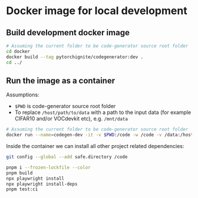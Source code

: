 # Docker image for local development

## Build development docker image

```bash
# Assuming the current folder to be code-generator source root folder
cd docker
docker build --tag pytorchignite/codegenerator:dev .
cd ../
```

## Run the image as a container

Assumptions:
- `$PWD` is code-generator source root folder
- To replace `/host/path/to/data` with a path to the input data (for example CIFAR10 and/or VOCdevkit etc), e.g. `/mnt/data`

```bash
# Assuming the current folder to be code-generator source root folder
docker run --name=codegen-dev -it -v $PWD:/code -w /code -v /data:/host/path/to/data --network=host --ipc=host pytorchignite/codegenerator:dev /bin/bash
```

Inside the container we can install all other project related dependencies:
```bash
git config --global --add safe.directory /code

pnpm i --frozen-lockfile --color
pnpm build
npx playwright install
npx playwright install-deps
pnpm test:ci
```